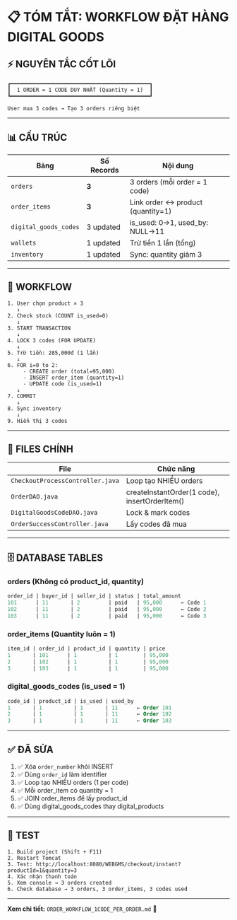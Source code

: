 # 📋 TÓM TẮT: WORKFLOW ĐẶT HÀNG DIGITAL GOODS

## ⚡ NGUYÊN TẮC CỐT LÕI

```
┏━━━━━━━━━━━━━━━━━━━━━━━━━━━━━━━━━━━━━━━━━━━━┓
┃  1 ORDER = 1 CODE DUY NHẤT (Quantity = 1)  ┃
┗━━━━━━━━━━━━━━━━━━━━━━━━━━━━━━━━━━━━━━━━━━━━┛

User mua 3 codes → Tạo 3 orders riêng biệt
```

---

## 📊 CẤU TRÚC

| Bảng | Số Records | Nội dung |
|------|------------|----------|
| `orders` | **3** | 3 orders (mỗi order = 1 code) |
| `order_items` | **3** | Link order ↔ product (quantity=1) |
| `digital_goods_codes` | 3 updated | is_used: 0→1, used_by: NULL→11 |
| `wallets` | 1 updated | Trừ tiền 1 lần (tổng) |
| `inventory` | 1 updated | Sync: quantity giảm 3 |

---

## 🔄 WORKFLOW

```
1. User chọn product × 3
   ↓
2. Check stock (COUNT is_used=0)
   ↓
3. START TRANSACTION
   ↓
4. LOCK 3 codes (FOR UPDATE)
   ↓
5. Trừ tiền: 285,000đ (1 lần)
   ↓
6. FOR i=0 to 2:
     - CREATE order (total=95,000)
     - INSERT order_item (quantity=1)
     - UPDATE code (is_used=1)
   ↓
7. COMMIT
   ↓
8. Sync inventory
   ↓
9. Hiển thị 3 codes
```

---

## 📁 FILES CHÍNH

| File | Chức năng |
|------|-----------|
| `CheckoutProcessController.java` | Loop tạo NHIỀU orders |
| `OrderDAO.java` | createInstantOrder(1 code), insertOrderItem() |
| `DigitalGoodsCodeDAO.java` | Lock & mark codes |
| `OrderSuccessController.java` | Lấy codes đã mua |

---

## 🗄️ DATABASE TABLES

### orders (Không có product_id, quantity)
```sql
order_id | buyer_id | seller_id | status | total_amount
101      | 11       | 2         | paid   | 95,000      ← Code 1
102      | 11       | 2         | paid   | 95,000      ← Code 2
103      | 11       | 2         | paid   | 95,000      ← Code 3
```

### order_items (Quantity luôn = 1)
```sql
item_id | order_id | product_id | quantity | price
1       | 101      | 1          | 1        | 95,000
2       | 102      | 1          | 1        | 95,000
3       | 103      | 1          | 1        | 95,000
```

### digital_goods_codes (is_used = 1)
```sql
code_id | product_id | is_used | used_by
1       | 1          | 1       | 11      ← Order 101
2       | 1          | 1       | 11      ← Order 102
3       | 1          | 1       | 11      ← Order 103
```

---

## ✅ ĐÃ SỬA

1. ✅ Xóa `order_number` khỏi INSERT
2. ✅ Dùng `order_id` làm identifier
3. ✅ Loop tạo NHIỀU orders (1 per code)
4. ✅ Mỗi order_item có quantity = 1
5. ✅ JOIN order_items để lấy product_id
6. ✅ Dùng digital_goods_codes thay digital_products

---

## 🚀 TEST

```
1. Build project (Shift + F11)
2. Restart Tomcat
3. Test: http://localhost:8080/WEBGMS/checkout/instant?productId=1&quantity=3
4. Xác nhận thanh toán
5. Xem console → 3 orders created
6. Check database → 3 orders, 3 order_items, 3 codes used
```

---

**Xem chi tiết:** `ORDER_WORKFLOW_1CODE_PER_ORDER.md` 📖

